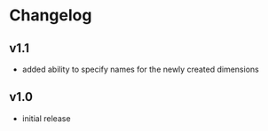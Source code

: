 # Changelog

## v1.1

- added ability to specify names for the newly created dimensions

## v1.0

- initial release
